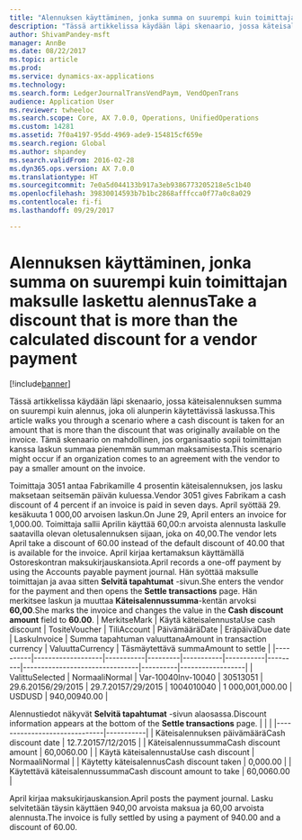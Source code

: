 ```yaml
---
title: "Alennuksen käyttäminen, jonka summa on suurempi kuin toimittajan maksulle laskettu alennus"
description: "Tässä artikkelissa käydään läpi skenaario, jossa käteisalennuksen summa on suurempi kuin alennus, joka oli alunperin käytettävissä laskussa. Tämä skenaario on mahdollinen, jos organisaatio sopii toimittajan kanssa laskun summaa pienemmän summan maksamisesta."
author: ShivamPandey-msft
manager: AnnBe
ms.date: 08/22/2017
ms.topic: article
ms.prod: 
ms.service: dynamics-ax-applications
ms.technology: 
ms.search.form: LedgerJournalTransVendPaym, VendOpenTrans
audience: Application User
ms.reviewer: twheeloc
ms.search.scope: Core, AX 7.0.0, Operations, UnifiedOperations
ms.custom: 14281
ms.assetid: 7f0a4197-95dd-4969-ade9-154815cf659e
ms.search.region: Global
ms.author: shpandey
ms.search.validFrom: 2016-02-28
ms.dyn365.ops.version: AX 7.0.0
ms.translationtype: HT
ms.sourcegitcommit: 7e0a5d044133b917a3eb9386773205218e5c1b40
ms.openlocfilehash: 39830014593b7b1bc2868afffcca0f77a0c8a029
ms.contentlocale: fi-fi
ms.lasthandoff: 09/29/2017

---
```


# <a name="take-a-discount-that-is-more-than-the-calculated-discount-for-a-vendor-payment"></a><span data-ttu-id="e1bb8-104">Alennuksen käyttäminen, jonka summa on suurempi kuin toimittajan maksulle laskettu alennus</span><span class="sxs-lookup"><span data-stu-id="e1bb8-104">Take a discount that is more than the calculated discount for a vendor payment</span></span>

[!include[banner](../includes/banner.md)]


<span data-ttu-id="e1bb8-105">Tässä artikkelissa käydään läpi skenaario, jossa käteisalennuksen summa on suurempi kuin alennus, joka oli alunperin käytettävissä laskussa.</span><span class="sxs-lookup"><span data-stu-id="e1bb8-105">This article walks you through a scenario where a cash discount is taken for an amount that is more than the discount that was originally available on the invoice.</span></span> <span data-ttu-id="e1bb8-106">Tämä skenaario on mahdollinen, jos organisaatio sopii toimittajan kanssa laskun summaa pienemmän summan maksamisesta.</span><span class="sxs-lookup"><span data-stu-id="e1bb8-106">This scenario might occur if an organization comes to an agreement with the vendor to pay a smaller amount on the invoice.</span></span> 

<span data-ttu-id="e1bb8-107">Toimittaja 3051 antaa Fabrikamille 4 prosentin käteisalennuksen, jos lasku maksetaan seitsemän päivän kuluessa.</span><span class="sxs-lookup"><span data-stu-id="e1bb8-107">Vendor 3051 gives Fabrikam a cash discount of 4 percent if an invoice is paid in seven days.</span></span> <span data-ttu-id="e1bb8-108">April syöttää 29. kesäkuuta 1 000,00 arvoisen laskun.</span><span class="sxs-lookup"><span data-stu-id="e1bb8-108">On June 29, April enters an invoice for 1,000.00.</span></span> <span data-ttu-id="e1bb8-109">Toimittaja sallii Aprilin käyttää 60,00:n arvoista alennusta laskulle saatavilla olevan oletusalennuksen sijaan, joka on 40,00.</span><span class="sxs-lookup"><span data-stu-id="e1bb8-109">The vendor lets April take a discount of 60.00 instead of the default discount of 40.00 that is available for the invoice.</span></span> <span data-ttu-id="e1bb8-110">April kirjaa kertamaksun käyttämällä Ostoreskontran maksukirjauskansiota.</span><span class="sxs-lookup"><span data-stu-id="e1bb8-110">April records a one-off payment by using the Accounts payable payment journal.</span></span> <span data-ttu-id="e1bb8-111">Hän syöttää maksulle toimittajan ja avaa sitten **Selvitä tapahtumat** -sivun.</span><span class="sxs-lookup"><span data-stu-id="e1bb8-111">She enters the vendor for the payment and then opens the **Settle transactions** page.</span></span> <span data-ttu-id="e1bb8-112">Hän merkitsee laskun ja muuttaa **Käteisalennussumma**-kentän arvoksi **60,00**.</span><span class="sxs-lookup"><span data-stu-id="e1bb8-112">She marks the invoice and changes the value in the **Cash discount amount** field to **60.00**.</span></span>
| <span data-ttu-id="e1bb8-113">Merkitse</span><span class="sxs-lookup"><span data-stu-id="e1bb8-113">Mark</span></span>     | <span data-ttu-id="e1bb8-114">Käytä käteisalennusta</span><span class="sxs-lookup"><span data-stu-id="e1bb8-114">Use cash discount</span></span> | <span data-ttu-id="e1bb8-115">Tosite</span><span class="sxs-lookup"><span data-stu-id="e1bb8-115">Voucher</span></span>   | <span data-ttu-id="e1bb8-116">Tili</span><span class="sxs-lookup"><span data-stu-id="e1bb8-116">Account</span></span> | <span data-ttu-id="e1bb8-117">Päivämäärä</span><span class="sxs-lookup"><span data-stu-id="e1bb8-117">Date</span></span>      | <span data-ttu-id="e1bb8-118">Eräpäivä</span><span class="sxs-lookup"><span data-stu-id="e1bb8-118">Due date</span></span>  | <span data-ttu-id="e1bb8-119">Lasku</span><span class="sxs-lookup"><span data-stu-id="e1bb8-119">Invoice</span></span> | <span data-ttu-id="e1bb8-120">Summa tapahtuman valuuttana</span><span class="sxs-lookup"><span data-stu-id="e1bb8-120">Amount in transaction currency</span></span> | <span data-ttu-id="e1bb8-121">Valuutta</span><span class="sxs-lookup"><span data-stu-id="e1bb8-121">Currency</span></span> | <span data-ttu-id="e1bb8-122">Täsmäytettävä summa</span><span class="sxs-lookup"><span data-stu-id="e1bb8-122">Amount to settle</span></span> |
|----------|-------------------|-----------|---------|-----------|-----------|---------|--------------------------------|----------|------------------|
| <span data-ttu-id="e1bb8-123">Valittu</span><span class="sxs-lookup"><span data-stu-id="e1bb8-123">Selected</span></span> | <span data-ttu-id="e1bb8-124">Normaali</span><span class="sxs-lookup"><span data-stu-id="e1bb8-124">Normal</span></span>            | <span data-ttu-id="e1bb8-125">Var-10040</span><span class="sxs-lookup"><span data-stu-id="e1bb8-125">Inv-10040</span></span> | <span data-ttu-id="e1bb8-126">3051</span><span class="sxs-lookup"><span data-stu-id="e1bb8-126">3051</span></span>    | <span data-ttu-id="e1bb8-127">29.6.2015</span><span class="sxs-lookup"><span data-stu-id="e1bb8-127">6/29/2015</span></span> | <span data-ttu-id="e1bb8-128">29.7.2015</span><span class="sxs-lookup"><span data-stu-id="e1bb8-128">7/29/2015</span></span> | <span data-ttu-id="e1bb8-129">10040</span><span class="sxs-lookup"><span data-stu-id="e1bb8-129">10040</span></span>   | <span data-ttu-id="e1bb8-130">1 000,00</span><span class="sxs-lookup"><span data-stu-id="e1bb8-130">1,000.00</span></span>                       | <span data-ttu-id="e1bb8-131">USD</span><span class="sxs-lookup"><span data-stu-id="e1bb8-131">USD</span></span>      | <span data-ttu-id="e1bb8-132">940,00</span><span class="sxs-lookup"><span data-stu-id="e1bb8-132">940.00</span></span>           |

<span data-ttu-id="e1bb8-133">Alennustiedot näkyvät **Selvitä tapahtumat** -sivun alaosassa.</span><span class="sxs-lookup"><span data-stu-id="e1bb8-133">Discount information appears at the bottom of the **Settle transactions** page.</span></span>
|                              |           |
|------------------------------|-----------|
| <span data-ttu-id="e1bb8-134">Käteisalennuksen päivämäärä</span><span class="sxs-lookup"><span data-stu-id="e1bb8-134">Cash discount date</span></span>           | <span data-ttu-id="e1bb8-135">12.7.2015</span><span class="sxs-lookup"><span data-stu-id="e1bb8-135">7/12/2015</span></span> |
| <span data-ttu-id="e1bb8-136">Käteisalennussumma</span><span class="sxs-lookup"><span data-stu-id="e1bb8-136">Cash discount amount</span></span>         | <span data-ttu-id="e1bb8-137">60,00</span><span class="sxs-lookup"><span data-stu-id="e1bb8-137">60.00</span></span>     |
| <span data-ttu-id="e1bb8-138">Käytä käteisalennusta</span><span class="sxs-lookup"><span data-stu-id="e1bb8-138">Use cash discount</span></span>            | <span data-ttu-id="e1bb8-139">Normaali</span><span class="sxs-lookup"><span data-stu-id="e1bb8-139">Normal</span></span>    |
| <span data-ttu-id="e1bb8-140">Käytetty käteisalennus</span><span class="sxs-lookup"><span data-stu-id="e1bb8-140">Cash discount taken</span></span>          | <span data-ttu-id="e1bb8-141">0,00</span><span class="sxs-lookup"><span data-stu-id="e1bb8-141">0.00</span></span>      |
| <span data-ttu-id="e1bb8-142">Käytettävä käteisalennussumma</span><span class="sxs-lookup"><span data-stu-id="e1bb8-142">Cash discount amount to take</span></span> | <span data-ttu-id="e1bb8-143">60,00</span><span class="sxs-lookup"><span data-stu-id="e1bb8-143">60.00</span></span>     |

<span data-ttu-id="e1bb8-144">April kirjaa maksukirjauskansion.</span><span class="sxs-lookup"><span data-stu-id="e1bb8-144">April posts the payment journal.</span></span> <span data-ttu-id="e1bb8-145">Lasku selvitetään täysin käyttäen 940,00 arvoista maksua ja 60,00 arvoista alennusta.</span><span class="sxs-lookup"><span data-stu-id="e1bb8-145">The invoice is fully settled by using a payment of 940.00 and a discount of 60.00.</span></span>




